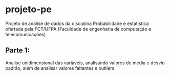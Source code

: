 # projeto-pe
Projeto de analise de dados da disciplina Probabilidade e estatistica ofertada pela FCT/UFPA (Faculdade de engenharia de computação e telecomunicações)
## Parte 1:
Analise unidimensional das variaveis, analisando valores de media e desvio padrão, além de analisar valores faltantes e outliers
